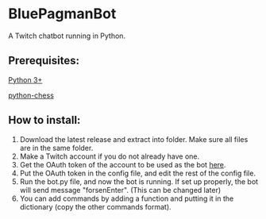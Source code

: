 # BluePagmanBot
A Twitch chatbot running in Python. 

## Prerequisites: 
[Python 3+](https://www.python.org/downloads/)

[python-chess](https://pypi.org/project/chess/)

## How to install: 

1. Download the latest release and extract into folder. Make sure all files are in the same folder.
2. Make a Twitch account if you do not already have one.
3. Get the OAuth token of the account to be used as the bot [here](https://twitchapps.com/tmi/).
4. Put the OAuth token in the config file, and edit the rest of the config file.
5. Run the bot.py file, and now the bot is running. If set up properly, the bot will send message "forsenEnter". (This can be changed later)
6. You can add commands by adding a function and putting it in the dictionary (copy the other commands format).
